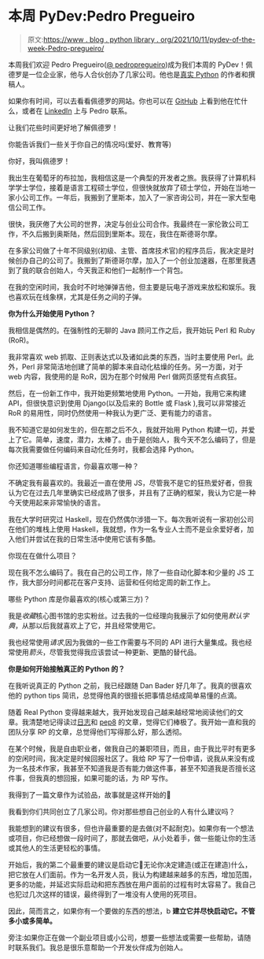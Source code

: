 # 本周 PyDev:Pedro Pregueiro

> 原文:[https://www . blog . python library . org/2021/10/11/pydev-of-the-week-Pedro-pregueiro/](https://www.blog.pythonlibrary.org/2021/10/11/pydev-of-the-week-pedro-pregueiro/)

本周我们欢迎 Pedro Pregueiro([@ pedropregueiro](https://twitter.com/pedropregueiro))成为我们本周的 PyDev！佩德罗是一位企业家，他与人合伙创办了几家公司。他也是[真实 Python](https://realpython.com/team/ppregueiro/) 的作者和撰稿人。

如果你有时间，可以去看看佩德罗的网站。你也可以在 [GitHub](https://github.com/pedropregueiro) 上看到他在忙什么，或者在 [LinkedIn](https://www.linkedin.com/in/pedropregueiro/) 上与 Pedro 联系。

让我们花些时间更好地了解佩德罗！

你能告诉我们一些关于你自己的情况吗(爱好、教育等)

你好，我叫佩德罗！

我出生在葡萄牙的布拉加，我相信这是一个典型的开发者之旅。我获得了计算机科学学士学位，接着是语言工程硕士学位，但很快就放弃了硕士学位，开始在当地一家小公司工作。一年后，我搬到了里斯本，加入了一家咨询公司，并在一家大型电信公司工作。

很快，我厌倦了大公司的世界，决定与创业公司合作。我最终在一家伦敦公司工作，不久后搬到奥斯陆，然后回到里斯本。现在，我住在斯德哥尔摩。

在多家公司做了十年不同级别(初级、主管、首席技术官)的程序员后，我决定是时候创办自己的公司了。我搬到了斯德哥尔摩，加入了一个创业加速器，在那里我遇到了我的联合创始人，今天我正和他们一起制作一个背包。

在我的空闲时间，我会时不时地弹弹吉他，但主要是玩电子游戏来放松和娱乐。我也喜欢玩在线象棋，尤其是任务之间的子弹。

**你为什么开始使用 Python？**

我相信是偶然的。在强制性的无聊的 Java 顾问工作之后，我开始玩 Perl 和 Ruby (RoR)。

我非常喜欢 web 抓取、正则表达式以及诸如此类的东西，当时主要使用 Perl。此外，Perl 非常简洁地创建了简单的脚本来自动化枯燥的任务。另一方面，对于 web 内容，我使用的是 RoR，因为在那个时候用 Perl 做网页感觉有点疯狂。

然后，在一份新工作中，我开始更频繁地使用 Python。一开始，我用它来构建 API，但很快意识到使用 Django(以及后来的 Bottle 或 Flask ),我可以非常接近 RoR 的易用性，同时仍然使用一种我认为更广泛、更有能力的语言。

我不知道它是如何发生的，但在那之后不久，我就开始用 Python 构建一切，并爱上了它。简单，速度，潜力，太棒了。由于是创始人，我今天不怎么编码了，但是每次我需要做任何编码来自动化任务时，我都会选择 Python。

你还知道哪些编程语言，你最喜欢哪一种？

不确定我有最喜欢的。我最近一直在使用 JS，尽管我不是它的狂热爱好者，但我认为它在过去几年里确实已经成熟了很多，并且有了正确的框架，我认为它是一种今天使用起来非常愉快的语言。

我在大学时研究过 Haskell，现在仍然偶尔涉猎一下。每次我听说有一家初创公司在他们的堆栈上使用 Haskell，我就想，作为一名专业人士而不是业余爱好者，加入他们并尝试在我的日常生活中使用它该有多酷。

你现在在做什么项目？

现在我不怎么编码了。我在自己的公司工作，除了一些自动化脚本和少量的 JS 工作，我大部分时间都花在客户支持、运营和任何给定周的新工作上。

哪些 Python 库是你最喜欢的(核心或第三方)？

我是*收藏*核心图书馆的忠实粉丝。过去我的一位经理向我展示了如何使用*默认字典*，从那以后我就喜欢上了它，并且经常使用它。

我也经常使用*请求*,因为我做的一些工作需要与不同的 API 进行大量集成。我也经常使用*箭头*，尽管我觉得我应该尝试一种更新、更酷的替代品。

**你是如何开始接触真正的 Python 的？**

在我听说真正的 Python 之前，我已经跟随 Dan Bader 好几年了。我真的很喜欢他的 python tips 简讯，总觉得他真的很擅长把事情总结成简单易懂的点滴。

随着 Real Python 变得越来越大，我开始发现自己越来越经常地阅读他们的文章。我清楚地记得读过[日志](https://realpython.com/python-logging/)和 [pep8](https://realpython.com/python-pep8/) 的文章，觉得它们棒极了。我开始一直和我的团队分享 RP 的文章，总觉得他们写得那么好，那么透彻。

在某个时候，我是自由职业者，做我自己的兼职项目，而且，由于我比平时有更多的空闲时间，我决定是时候回报社区了。我给 RP 写了一份申请，说我从来没有成为一名技术作家，我甚至不知道我是否有能力做这件事，甚至不知道我是否擅长这件事，但我真的想回报，如果可能的话，为 RP 写作。

我得到了一篇文章作为试验品，故事就是这样开始的🙂

我看到你们共同创立了几家公司。你对那些想自己创业的人有什么建议吗？

我能想到的建议有很多，但也许最重要的是去做(对不起耐克)。如果你有一个想法或项目，你已经想做一段时间了，那就去做吧，从小处着手，做一些能让你的生活或其他人的生活更轻松的事情。

开始后，我的第二个最重要的建议是启动它🙂无论你决定建造(或正在建造)什么，把它放在人们面前。作为一名开发人员，我认为构建越来越多的东西，增加范围，更多的功能，并延迟实际启动和把东西放在用户面前的过程有时太容易了。我自己也犯过几次这样的错误，最终得到了一堆没有人使用的死项目。

因此，简而言之，如果你有一个要做的东西的想法，b **建立它并尽快启动它。不管多小或多简单。**

旁注:如果你正在做一个副业项目或小公司，想要一些想法或需要一些帮助，请随时联系我们。我总是很乐意帮助一个开发伙伴成为创始人。